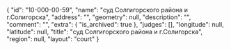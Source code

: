 {
    "id": "10-000-00-59",
    "name": "суд Солгигорского района и г.Солигорска",
    "address": "",
    "geometry": null,
    "description": "",
    "comment": "",
    "extra": {
        "is_archived": true
    },
    "judges": [],
    "longitude": null,
    "latitude": null,
    "title": "суд Солгигорского района и г.Солигорска",
    "region": null,
    "layout": "court"
}